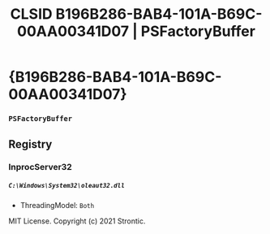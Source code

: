 ﻿---
title: "CLSID B196B286-BAB4-101A-B69C-00AA00341D07 | PSFactoryBuffer"
excerpt: What is COM-Object CLSID B196B286-BAB4-101A-B69C-00AA00341D07?
---

# {B196B286-BAB4-101A-B69C-00AA00341D07}

### `PSFactoryBuffer`

## Registry


### InprocServer32

##### `C:\Windows\System32\oleaut32.dll`
* ThreadingModel: `Both`

MIT License. Copyright (c) 2021 Strontic.



